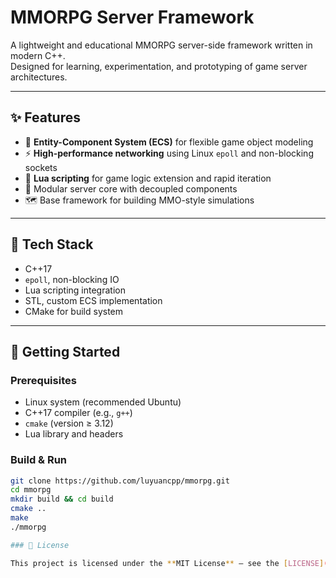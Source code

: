 # MMORPG Server Framework

A lightweight and educational MMORPG server-side framework written in modern C++.  
Designed for learning, experimentation, and prototyping of game server architectures.

---

## ✨ Features

- 🧩 **Entity-Component System (ECS)** for flexible game object modeling
- ⚡ **High-performance networking** using Linux `epoll` and non-blocking sockets
- 📜 **Lua scripting** for game logic extension and rapid iteration
- 🔌 Modular server core with decoupled components
- 🗺️ Base framework for building MMO-style simulations

---

## 🧰 Tech Stack

- C++17
- `epoll`, non-blocking IO
- Lua scripting integration
- STL, custom ECS implementation
- CMake for build system

---

## 🚀 Getting Started

### Prerequisites

- Linux system (recommended Ubuntu)
- C++17 compiler (e.g., `g++`)
- `cmake` (version ≥ 3.12)
- Lua library and headers

### Build & Run

```bash
git clone https://github.com/luyuancpp/mmorpg.git
cd mmorpg
mkdir build && cd build
cmake ..
make
./mmorpg

### 📝 License

This project is licensed under the **MIT License** – see the [LICENSE](./LICENSE) file for details.
